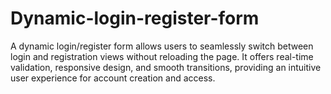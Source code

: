 # Dynamic-login-register-form
A dynamic login/register form allows users to seamlessly switch between login and registration views without reloading the page. It offers real-time validation, responsive design, and smooth transitions, providing an intuitive user experience for account creation and access.
